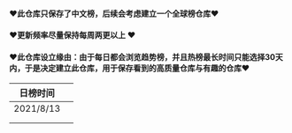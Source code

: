#### ❤此仓库只保存了中文榜，后续会考虑建立一个全球榜仓库❤

#### ❤更新频率尽量保持每周两更以上 ❤

#### ❤此仓库设立缘由：由于每日都会浏览趋势榜，并且热榜最长时间只能选择30天内，于是决定建立此仓库，用于保存看到的高质量仓库与有趣的仓库❤



| 日榜时间  |      |
| --------- | ---- |
| 2021/8/13 |      |
|           |      |
|           |      |




